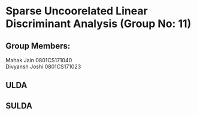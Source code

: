 # Sparse Uncoorelated Linear Discriminant Analysis (Group No: 11)

## Group Members: 

Mahak Jain 0801CS171040 </br>
Divyansh Joshi 0801CS171023 </br>

## ULDA




## SULDA


